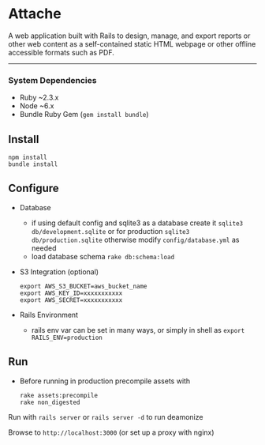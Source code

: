 # Attache
A web application built with Rails to design, manage, and export reports or other web content as a self-contained static HTML webpage or other offline accessible formats such as PDF.

___
### System Dependencies
  - Ruby ~2.3.x
  - Node ~6.x
  - Bundle Ruby Gem (`gem install bundle`)


## Install
  ```shell
  npm install
  bundle install
  ```

## Configure
* Database
  - if using default config and sqlite3 as a database create it
    `sqlite3 db/development.sqlite`
    or for production
    `sqlite3 db/production.sqlite`
    otherwise modify `config/database.yml` as needed
  - load database schema
    `rake db:schema:load`

* S3 Integration (optional)
    ```shell
    export AWS_S3_BUCKET=aws_bucket_name
    export AWS_KEY_ID=xxxxxxxxxxx
    export AWS_SECRET=xxxxxxxxxxx
    ```
* Rails Environment
  - rails env var can be set in many ways, or simply in shell as
    `export RAILS_ENV=production`

## Run
* Before running in production precompile assets with
    ```shell
    rake assets:precompile
    rake non_digested
    ```


Run with `rails server` or `rails server -d` to run deamonize

Browse to `http://localhost:3000` (or set up a proxy with nginx)
